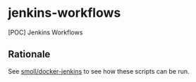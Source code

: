 # jenkins-workflows
[POC] Jenkins Workflows

## Rationale

See [smoll/docker-jenkins](https://github.com/smoll/docker-jenkins) to see how these scripts can be run.
